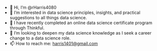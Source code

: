 - 👋 Hi, I’m @rHarris4080
- 👀 I’m interested in data science principles, insights, and practical suggestions to all things data science.
- 🌱 I have recently completed an online data science certificate program through Thinkful.
- 💞️ I’m looking to deepen my data science knowledge as I seek a career change to a data science role.
- 📫 How to reach me: harris1401@gmail.com

<!---
rHarris4080/rHarris4080 is a ✨ special ✨ repository because its `README.md` (this file) appears on your GitHub profile.
You can click the Preview link to take a look at your changes.
--->
